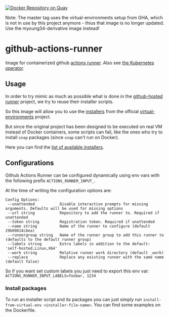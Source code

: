 [![Docker Repository on Quay](https://quay.io/repository/evryfs/github-actions-runner/status "Docker Repository on Quay")](https://quay.io/repository/evryfs/github-actions-runner)


Note: The master tag uses the virtual-environments setup from GHA, which is not in use by this project anymore - thius that image is no longer updated.
Use the myoung34-derivative image instead!


# github-actions-runner

Image for containerized github [actions runner](https://github.com/actions/runner).
Also see [the Kubernetes operator](https://github.com/evryfs/github-actions-runner-operator/).

## Usage

In order to try mimic as much as possible what is done in the [github-hosted runner](https://docs.github.com/en/actions/reference/virtual-environments-for-github-hosted-runners) project, we try to reuse their installer scripts.

So this image will allow you to use the [installers](https://github.com/actions/virtual-environments/tree/main/images/linux/scripts/installers) from the official [virtual-environments](https://github.com/actions/virtual-environments) project.

But since the original project has been designed to be executed on real VM instead of Docker containers, some scripts can fail,
like the ones who try to install `snap` packages (since `snap` can't run on Docker).

Here you can find the [list of available installers](https://github.com/actions/virtual-environments/tree/main/images/linux/scripts/installers).

## Configurations

Github Actions Runner can be configured dynamically using env vars with the following prefix `ACTIONS_RUNNER_INPUT_`.

At the time of writing the configuration options are:

```
Config Options:
 --unattended           Disable interactive prompts for missing arguments. Defaults will be used for missing options
 --url string           Repository to add the runner to. Required if unattended
 --token string         Registration token. Required if unattended
 --name string          Name of the runner to configure (default 29b09814cbea)
 --runnergroup string   Name of the runner group to add this runner to (defaults to the default runner group)
 --labels string        Extra labels in addition to the default: 'self-hosted,Linux,X64'
 --work string          Relative runner work directory (default _work)
 --replace              Replace any existing runner with the same name (default false)
```

So if you want set custom labels you just need to export this env var: `ACTIONS_RUNNER_INPUT_LABELS=foobar, 1234`

### Install packages

To run an installer script and its packages you can just simply run `install-from-virtual-env <installer-file-name>`. You can find
some examples on the Dockerfile.
